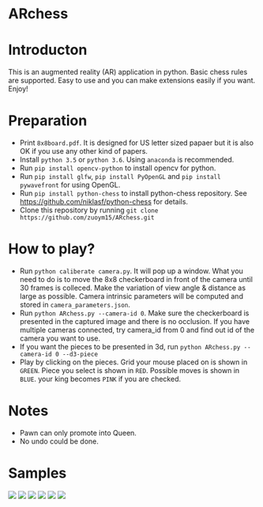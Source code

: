 # ARchess


# Introducton
This is an augmented reality (AR) application in python. Basic chess rules are supported. Easy to use and you can make extensions easily if you want. Enjoy!

# Preparation
- Print `8x8board.pdf`. It is designed for US letter sized papaer but it is also OK if you use any other kind of papers.
- Install `python 3.5` or `python 3.6`. Using `anaconda` is recommended.
- Run `pip install opencv-python` to install opencv for python.
- Run `pip install glfw`, `pip install PyOpenGL` and `pip install pywavefront` for using OpenGL.
- Run `pip install python-chess` to install python-chess repository. See https://github.com/niklasf/python-chess for details.
- Clone this repository by running `git clone https://github.com/zuoym15/ARchess.git`

# How to play?
- Run `python caliberate camera.py`. It will pop up a window. What you need to do is to move the 8x8 checkerboard in front of the camera until 30 frames is colleced. Make the variation of view angle & distance as large as possible. Camera intrinsic parameters will be computed and stored in `camera_parameters.json`.
- Run `python ARchess.py --camera-id 0`. Make sure the checkerboard is presented in the captured image and there is no occlusion. If you have multiple cameras connected, try camera_id from 0 and find out id of the camera you want to use.
- If you want the pieces to be presented in 3d, run `python ARchess.py --camera-id 0 --d3-piece`
- Play by clicking on the pieces. Grid your mouse placed on is shown in `GREEN`. Piece you select is shown in `RED`. Possible moves is shown in `BLUE`. your king becomes `PINK` if you are checked.

# Notes
- Pawn can only promote into Queen. 
- No undo could be done.

# Samples
![][sample1]
![][sample2]
![][sample3]
![][sample_3d_1]
![][sample_3d_2]
![][sample_3d_3]

[sample1]:https://github.com/zuoym15/ARchess/blob/master/samples/sample1.png
[sample2]:https://github.com/zuoym15/ARchess/blob/master/samples/sample2.png
[sample3]:https://github.com/zuoym15/ARchess/blob/master/samples/sample3.png
[sample_3d_1]:https://github.com/zuoym15/ARchess/blob/master/samples/sample_3d_1.png
[sample_3d_2]:https://github.com/zuoym15/ARchess/blob/master/samples/sample_3d_2.png
[sample_3d_3]:https://github.com/zuoym15/ARchess/blob/master/samples/sample_3d_3.png

